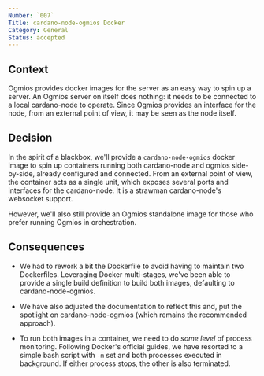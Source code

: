 ```yaml
---
Number: `007`
Title: cardano-node-ogmios Docker
Category: General
Status: accepted 
---
```


<!-- ADR template adapted from Michael Nygard's -->

## Context

<!-- What is the issue that we're seeing that is motivating this decision or change? -->

Ogmios provides docker images for the server as an easy way to spin up a server. An Ogmios server on itself does nothing: it needs to be connected to a local cardano-node to operate. Since Ogmios provides an interface for the node, from an external point of view, it may be seen as the node itself. 

## Decision

<!-- What is the change that we're proposing and/or doing? -->

In the spirit of a blackbox, we'll provide a `cardano-node-ogmios` docker image to spin up containers running both cardano-node and ogmios side-by-side, already configured and connected. From an external point of view, the container acts as a single unit, which exposes several ports and interfaces for the cardano-node. It is a strawman cardano-node's websocket support. 

However, we'll also still provide an Ogmios standalone image for those who prefer running Ogmios in orchestration. 

## Consequences

<!-- What becomes easier or more difficult to do because of this change? -->

- We had to rework a bit the Dockerfile to avoid having to maintain two Dockerfiles. Leveraging Docker multi-stages, we've been able to provide a single build definition to build both images, defaulting to cardano-node-ogmios.

- We have also adjusted the documentation to reflect this and, put the spotlight on cardano-node-ogmios (which remains the recommended approach).

- To run both images in a container, we need to do _some level_ of process monitoring. Following Docker's official guides, we have resorted to a simple bash script with `-m` set and both processes executed in background. If either process stops, the other is also terminated.
